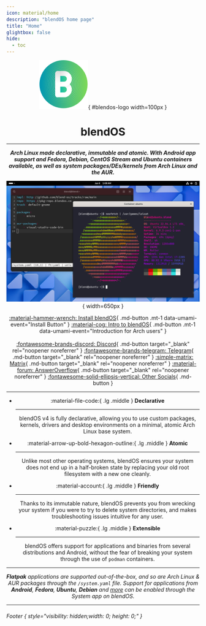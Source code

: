 ```yaml
---
icon: material/home
description: "blendOS home page"
title: "Home"
glightbox: false
hide:
  - toc
---
```


<style>
  .md-content__button {
    display: none;
  }

  #blendos-logo {
    margin-bottom: 0;
  }

  #blendos-title .headerlink {
    display: none;
  }

  .built-with-footer {
    display: none;
  }
</style>

<div align="center" markdown>

![logo](assets/img/logo.svg){ #blendos-logo width=100px }

<h1 style="margin-bottom: 0.2em;" id="blendos-title">blendOS</h1>

--------

<em>**Arch Linux made declarative, immutable and atomic. With Android app support and Fedora, Debian, CentOS Stream and Ubuntu containers available, as well as system packages/DEs/kernels from Arch Linux and the AUR.**</em>

![screenshot](assets/img/blendOS-v4-screenshot.png){ width=650px }

<the-fold></the-fold>

<!-- 
<figure markdown="span">
  ![hero](assets/img/hero.png){ width="720" }
  <figcaption></figcaption>
</figure>
-->

<!-- <em>**Beautiful.** **Efficient.** **Elegant.**</em> -->


[:material-hammer-wrench: Install blendOS](install/README.md){ .md-button .mt-1 data-umami-event="Install Button" } [:material-cog: Intro to blendOS](install/post-install/intro.md){ .md-button .mt-1 data-umami-event="Introduction for Arch users" }
<br><br>[:fontawesome-brands-discord: Discord](https://discord.gg/fvMpV8ZNxD){ .md-button target="_blank" rel="noopener noreferrer" } [:fontawesome-brands-telegram: Telegram](https://t.me/blendos){ .md-button target="_blank" rel="noopener noreferrer" } [:simple-matrix: Matrix](https://matrix.to/#/#blendos:matrix.org){ .md-button target="_blank" rel="noopener noreferrer" } [:material-forum: AnswerOverflow](https://www.answeroverflow.com/c/1068192254365282405){ .md-button target="_blank" rel="noopener noreferrer" } [:fontawesome-solid-ellipsis-vertical: Other Socials](#footer){ .md-button }

------
</div>

<div align="center" markdown>

<div class="grid cards" markdown>

-   :material-file-code:{ .lg .middle } __Declarative__

    ---

    blendOS v4 is fully declarative, allowing you to use custom packages, kernels, drivers and desktop environments on a minimal, atomic Arch Linux base system.

-   :material-arrow-up-bold-hexagon-outline:{ .lg .middle } __Atomic__

    ---

    Unlike most other operating systems, blendOS ensures your system does not end up in a half-broken state by replacing your old root filesystem with a new one cleanly.

-   :material-account:{ .lg .middle } __Friendly__

    ---

    Thanks to its immutable nature, blendOS prevents you from wrecking your system if you were to try to delete system directories, and makes troubleshooting issues intuitive for any user.

-   :material-puzzle:{ .lg .middle } __Extensible__

    ---

    blendOS offers support for applications and binaries from several distributions and Android, without the fear of breaking your system through the use of `podman` containers.

</div>

------

<em>**Flatpak** applications are supported out-of-the-box, and so are Arch Linux & AUR packages through the `/system.yaml` file. Support for applications from **Android**, **Fedora**, **Ubuntu**, **Debian** and [more](reference/container-list.md) can be enabled through the System app on blendOS.</em>
</div>

<!-- <b><h2>Written by:</h2></b> -->

---------

###### Footer { style="visibility: hidden;width: 0; height: 0;" }
